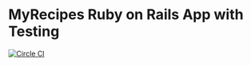 # MyRecipes Ruby on Rails App with Testing 
[![Circle CI](https://circleci.com/gh/iposton/myrecipes/tree/master.svg?style=svg)](https://circleci.com/gh/iposton/myrecipes/tree/master)
